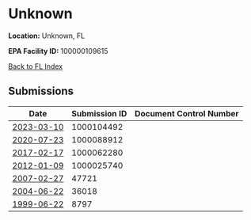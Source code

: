 # Unknown

**Location:** Unknown, FL

**EPA Facility ID:** 100000109615

[Back to FL Index](../../index.md)

## Submissions

| Date | Submission ID | Document Control Number |
|------|--------------|-------------------------|
| [2023-03-10](submissions/1000104492.md) | 1000104492 |  |
| [2020-07-23](submissions/1000088912.md) | 1000088912 |  |
| [2017-02-17](submissions/1000062280.md) | 1000062280 |  |
| [2012-01-09](submissions/1000025740.md) | 1000025740 |  |
| [2007-02-27](submissions/47721.md) | 47721 |  |
| [2004-06-22](submissions/36018.md) | 36018 |  |
| [1999-06-22](submissions/8797.md) | 8797 |  |
